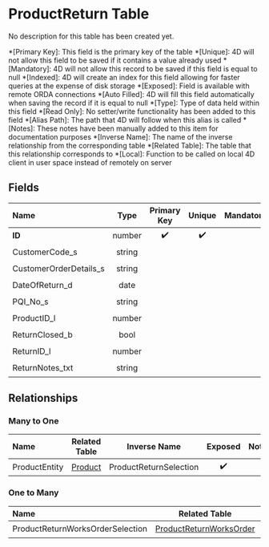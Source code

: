 ﻿# ProductReturn Table
No description for this table has been created yet.

*[Primary Key]: This field is the primary key of the table
*[Unique]: 4D will not allow this field to be saved if it contains a value already used
*[Mandatory]: 4D will not allow this record to be saved if this field is equal to null
*[Indexed]: 4D will create an index for this field allowing for faster queries at the expense of disk storage
*[Exposed]: Field is available with remote ORDA connections
*[Auto Filled]: 4D will fill this field automatically when saving the record if it is equal to null
*[Type]: Type of data held within this field
*[Read Only]: No setter/write functionality has been added to this field
*[Alias Path]: The path that 4D will follow when this alias is called
*[Notes]: These notes have been manually added to this item for documentation purposes
*[Inverse Name]: The name of the inverse relationship from the corresponding table
*[Related Table]: The table that this relationship corresponds to
*[Local]: Function to be called on local 4D client in user space instead of remotely on server
## Fields

|Name|Type|Primary Key|Unique|Mandatory|Indexed|Exposed|Auto Filled|Notes|
|:---|:---:|:---:|:---:|:---:|:---:|:---:|:---:|:---:|
|**ID**|number|✔️|✔️||✔️|✔️|✔️||
|CustomerCode_s|string|||||✔️|||
|CustomerOrderDetails_s|string|||||✔️|||
|DateOfReturn_d|date|||||✔️|||
|PQI_No_s|string|||||✔️|||
|ProductID_l|number||||✔️|✔️|||
|ReturnClosed_b|bool|||||✔️|||
|ReturnID_l|number||||✔️|✔️|||
|ReturnNotes_txt|string|||||✔️|||

## Relationships
### Many to One

|Name|Related Table|Inverse Name|Exposed|Notes|
|:---|:---:|:---:|:---:|:---:|
|ProductEntity|[Product](Product.md)|ProductReturnSelection|✔️||

### One to Many

|Name|Related Table|Inverse Name|Exposed|Notes|
|:---|:---:|:---:|:---:|:---:|
|ProductReturnWorksOrderSelection|[ProductReturnWorksOrder](ProductReturnWorksOrder.md)|ProductReturnEntity|✔️||